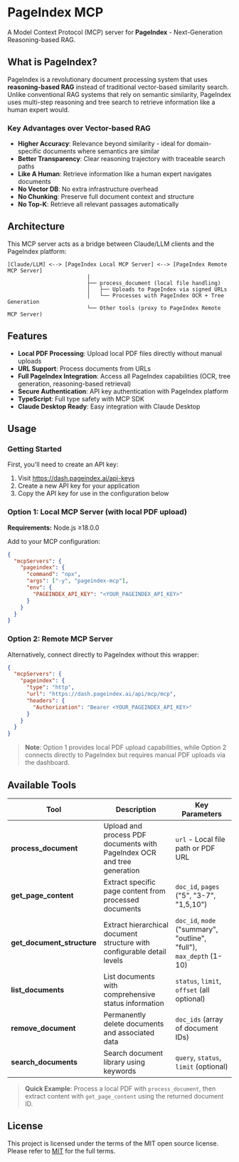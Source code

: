 # PageIndex MCP

A Model Context Protocol (MCP) server for **PageIndex** - Next-Generation Reasoning-based RAG.

## What is PageIndex?

PageIndex is a revolutionary document processing system that uses **reasoning-based RAG** instead of traditional vector-based similarity search. Unlike conventional RAG systems that rely on semantic similarity, PageIndex uses multi-step reasoning and tree search to retrieve information like a human expert would.

### Key Advantages over Vector-based RAG

- **Higher Accuracy**: Relevance beyond similarity - ideal for domain-specific documents where semantics are similar
- **Better Transparency**: Clear reasoning trajectory with traceable search paths
- **Like A Human**: Retrieve information like a human expert navigates documents
- **No Vector DB**: No extra infrastructure overhead
- **No Chunking**: Preserve full document context and structure
- **No Top-K**: Retrieve all relevant passages automatically

## Architecture

This MCP server acts as a bridge between Claude/LLM clients and the PageIndex platform:

```
[Claude/LLM] <--> [PageIndex Local MCP Server] <--> [PageIndex Remote MCP Server]
                         |
                         ├── process_document (local file handling)
                         │   ├── Uploads to PageIndex via signed URLs
                         │   └── Processes with PageIndex OCR + Tree Generation
                         └── Other tools (proxy to PageIndex Remote MCP Server)
```

## Features

- **Local PDF Processing**: Upload local PDF files directly without manual uploads
- **URL Support**: Process documents from URLs
- **Full PageIndex Integration**: Access all PageIndex capabilities (OCR, tree generation, reasoning-based retrieval)
- **Secure Authentication**: API key authentication with PageIndex platform
- **TypeScript**: Full type safety with MCP SDK
- **Claude Desktop Ready**: Easy integration with Claude Desktop

## Usage

### Getting Started

First, you'll need to create an API key:

1. Visit https://dash.pageindex.ai/api-keys
2. Create a new API key for your application
3. Copy the API key for use in the configuration below

### Option 1: Local MCP Server (with local PDF upload)

**Requirements:** Node.js ≥18.0.0

Add to your MCP configuration:

```json
{
  "mcpServers": {
    "pageindex": {
      "command": "npx",
      "args": ["-y", "pageindex-mcp"],
      "env": {
        "PAGEINDEX_API_KEY": "<YOUR_PAGEINDEX_API_KEY>"
      }
    }
  }
}
```

### Option 2: Remote MCP Server

Alternatively, connect directly to PageIndex without this wrapper:

```json
{
  "mcpServers": {
    "pageindex": {
      "type": "http",
      "url": "https://dash.pageindex.ai/api/mcp/mcp",
      "headers": {
        "Authorization": "Bearer <YOUR_PAGEINDEX_API_KEY>"
      }
    }
  }
}
```

> **Note**: Option 1 provides local PDF upload capabilities, while Option 2 connects directly to PageIndex but requires manual PDF uploads via the dashboard.

## Available Tools

| Tool | Description | Key Parameters |
|------|-------------|----------------|
| **process_document** | Upload and process PDF documents with PageIndex OCR and tree generation | `url` - Local file path or PDF URL |
| **get_page_content** | Extract specific page content from processed documents | `doc_id`, `pages` ("5", "3-7", "1,5,10") |
| **get_document_structure** | Extract hierarchical document structure with configurable detail levels | `doc_id`, `mode` ("summary", "outline", "full"), `max_depth` (1-10) |
| **list_documents** | List documents with comprehensive status information | `status`, `limit`, `offset` (all optional) |
| **remove_document** | Permanently delete documents and associated data | `doc_ids` (array of document IDs) |
| **search_documents** | Search document library using keywords | `query`, `status`, `limit` (optional) |

> **Quick Example**: Process a local PDF with `process_document`, then extract content with `get_page_content` using the returned document ID.

## License
This project is licensed under the terms of the MIT open source license. Please refer to [MIT](./LICENSE) for the full terms.
